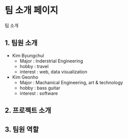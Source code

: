 # 팀 소개 페이지
팀 소개

## 1. 팀원 소개
- Kim Byungchul
    - Major : Inderstrial Engineering
    - hobby : travel 
    - interest : web, data visualization
- Kim Geonho
    - Major : Machanical Engineering, art & technology
    - hobby : bass guitar
    - interest : software

## 2. 프로젝트 소개


## 3. 팀원 역할